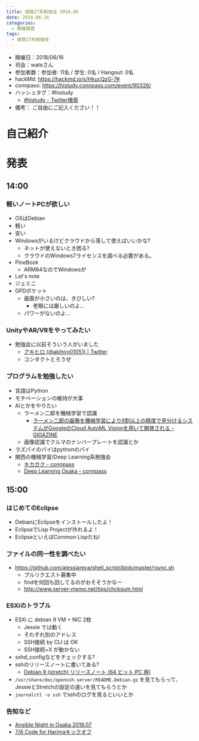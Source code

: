 ```yaml
---
title: 姫路IT系勉強会 2018.06
date: 2018-06-16
categories:
  - 開催履歴
tags:
  - 姫路IT系勉強会
---
```


* 開催日：2018/06/16
* 司会：wateさん
* 参加者数：参加者:  11名 / 学生:  0名 / Hangout:  0名
* hackMd: https://hackmd.io/s/HkucQzG-7#
* connpass: https://histudy.connpass.com/event/90326/
* ハッシュタグ：#histudy
  * [#histudy - Twitter検索](https://twitter.com/search?q=%23histudy&src=typd)
* 備考： ご自由にご記入ください！！

# 自己紹介

# 発表

## 14:00

### 軽いノートPCが欲しい

* OSはDebian
* 軽い
* 安い
* Windowsがいるけどクラウドから落して使えばいいかな?
  * ネットが使えないとき困る?
  * クラウドのWindows7ライセンスを調べる必要がある。
* PineBook
  * ARM64なのでWindowsが
* Let's note
* ジェミニ
* GPDポケット
  * 画面が小さいのは、きびしい?
    * 老眼には厳しいのよ…
  * パワーがないのよ…

### UnityやAR/VRをやってみたい

* 勉強会に以前そういう人がいました
  * [アキヒロ (@akihiro01051) | Twitter](https://twitter.com/akihiro01051)
  * コンタクトとろうぜ

### プログラムを勉強したい

* 言語はPython
* モチベーションの維持が大事
* AIとかをやりたい
  * ラーメン二郎を機械学習で認識
    * [ラーメン二郎の画像を機械学習により9割以上の精度で見分けるシステムがGoogleのCloud AutoML Visionを用いて開発される - GIGAZINE](https://gigazine.net/news/20180403-google-noodle-machine-learning/)
  * 画像認識でクルマのナンバープレートを認識とか
* ラズパイのパイはpythonのパイ
* 関西の機械学習/Deep Learning系勉強会
  * [キカガク - connpass](https://kikagaku.connpass.com/)
  * [Deep Learning Osaka - connpass](https://deep-learning-osaka.connpass.com/)

## 15:00

### はじめてのEclipse

* DebianにEclipseをインストールしたよ！
* EclipseでLisp Projectが作れるよ！
* EclipseといえばCommon Lispだね!

### ファイルの同一性を調べたい

* https://github.com/alessiareya/shell_script/blob/master/rsync.sh
  * プルリクエスト募集中
  * findを何回も回してるのがおそそうかなー
  * http://www.server-memo.net/tips/chcksum.html

### ESXiのトラブル

* ESXi に debian 9 VM + NIC 2枚
  * Jessie では動く
  * それぞれ別のアドレス
  * SSH接続 by CLI は OK
  * SSH接続+X が動かない
* sshd_configなどをチェックする?
* sshのリリースノートに書いてある?
  * [Debian 9 (stretch) リリースノート (64 ビット PC 用)](https://www.debian.org/releases/stable/amd64/release-notes/index.ja.html)
* `/usr/share/doc/openssh-server/README.Debian.gz` を見てもらって、JessieとStretchの設定の違いを見てもらうとか
* `journalctl -u ssh` でsshのログを見るといいとか

### 告知など

* [Ansible Night in Osaka 2018.07](https://ansible-users.connpass.com/event/90117/)
* [7/6 Code for Harimaキックオフ](https://www.facebook.com/events/176140169727439/)

